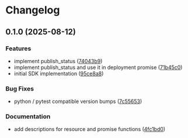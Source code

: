 # Changelog

## 0.1.0 (2025-08-12)


### Features

* implement publish_status ([74043b9](https://github.com/syntasso/kratix-python/commit/74043b94d1b6c8d3915f7b0c0f273444e73dab9d))
* implement publish_status and use it in deployment promise ([71b45c0](https://github.com/syntasso/kratix-python/commit/71b45c096226116546fcc9026d730c5faed995eb))
* initial SDK implementation ([95ce8a8](https://github.com/syntasso/kratix-python/commit/95ce8a80da7e2515221cad91af2f7f6f207a2155))


### Bug Fixes

* python / pytest compatible version bumps ([7c55653](https://github.com/syntasso/kratix-python/commit/7c5565355f5d3a52037f5d57912c76697c58f783))


### Documentation

* add descriptions for resource and promise functions ([4fc1bd0](https://github.com/syntasso/kratix-python/commit/4fc1bd03d21406c6d46ea71d2ddd357242ab2bc5))

